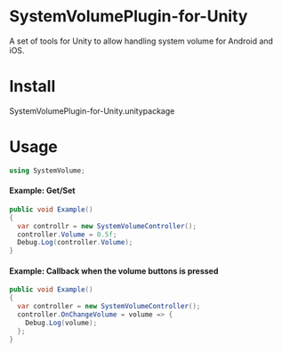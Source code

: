 # SystemVolumePlugin-for-Unity
A set of tools for Unity to allow handling system volume for Android and iOS.

# Install
SystemVolumePlugin-for-Unity.unitypackage

# Usage
```cs
using SystemVolume;
```

#### Example: Get/Set
```cs
public void Example()
{
  var controllr = new SystemVolumeController();
  controller.Volume = 0.5f;
  Debug.Log(controller.Volume);
}
```

#### Example: Callback when the volume buttons is pressed
```cs
public void Example()
{
  var controller = new SystemVolumeController();
  controller.OnChangeVolume = volume => {
    Debug.Log(volume);
  };
}
```
